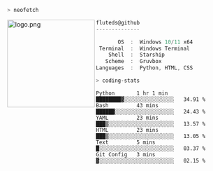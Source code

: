 ```zsh
> neofetch
```

<!--img align="left" src="https://github.com/fluteds.png" alt="logo.png" width="200"/>-->
<img align="left" src="https://external-content.duckduckgo.com/iu/?u=https%3A%2F%2F78.media.tumblr.com%2F975fca5f82161b190efdcaa05ffbd4ec%2Ftumblr_p6q6m9TJF01x3p3jmo1_500.png&f=1&nofb=1" alt="logo.png" width="200"/>

```csharp
fluteds@github
--------------

       OS  :  Windows 10/11 x64
 Terminal  :  Windows Terminal
    Shell  :  Starship
   Scheme  :  Gruvbox
Languages  :  Python, HTML, CSS
```

```zsh
> coding-stats
```

<!--START_SECTION:waka-->

```text
Python       1 hr 1 min      ████████▓░░░░░░░░░░░░░░░░   34.91 %
Bash         43 mins         ██████░░░░░░░░░░░░░░░░░░░   24.43 %
YAML         23 mins         ███▒░░░░░░░░░░░░░░░░░░░░░   13.57 %
HTML         23 mins         ███▒░░░░░░░░░░░░░░░░░░░░░   13.05 %
Text         5 mins          █░░░░░░░░░░░░░░░░░░░░░░░░   03.37 %
Git Config   3 mins          ▓░░░░░░░░░░░░░░░░░░░░░░░░   02.15 %
```

<!--END_SECTION:waka-->
